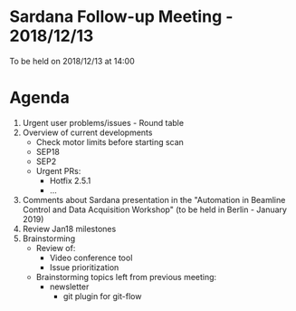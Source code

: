 # Sardana Follow-up Meeting - 2018/12/13

To be held on 2018/12/13 at 14:00  

# Agenda
1. Urgent user problems/issues - Round table
2. Overview of current developments
	* Check motor limits before starting scan
	* SEP18
	* SEP2
	* Urgent PRs:
	   * Hotfix 2.5.1
	   * ...
3. Comments about Sardana presentation in the "Automation in Beamline 
   Control and Data Acquisition Workshop" (to be held in Berlin - January 2019)
4. Review Jan18 milestones
5. Brainstorming
	* Review of:
	    * Video conference tool
	    * Issue prioritization
	* Brainstorming topics left from previous meeting:
	    * newsletter
            * git plugin for git-flow

